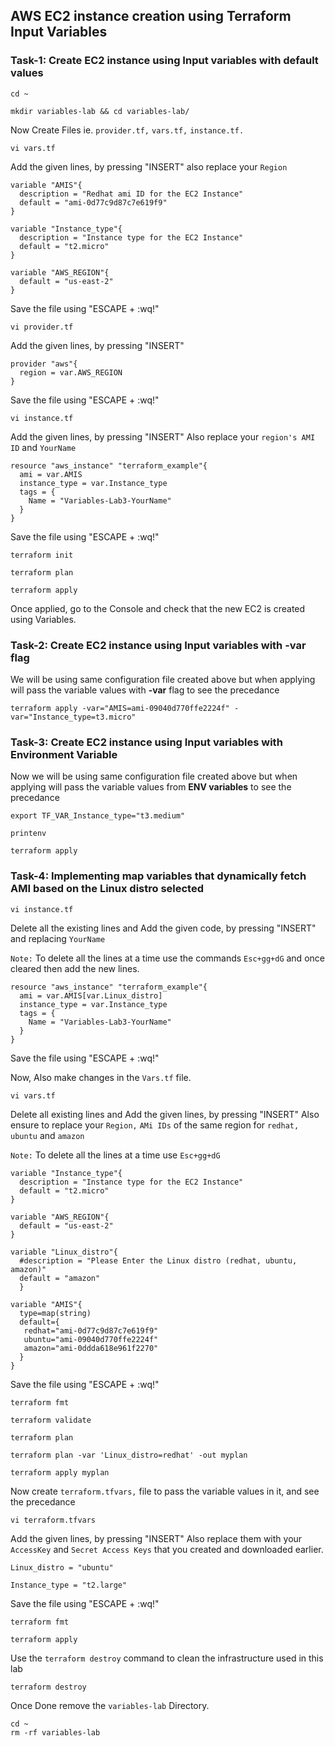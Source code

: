 ## AWS EC2 instance creation using Terraform Input Variables


### Task-1: Create EC2 instance using Input variables with default values
```
cd ~
```
```
mkdir variables-lab && cd variables-lab/
```
Now Create Files ie. `provider.tf,` `vars.tf,`  `instance.tf.`
```
vi vars.tf
```
Add the given lines, by pressing "INSERT" also replace your `Region`
```
variable "AMIS"{
  description = "Redhat ami ID for the EC2 Instance"
  default = "ami-0d77c9d87c7e619f9"
}

variable "Instance_type"{
  description = "Instance type for the EC2 Instance"
  default = "t2.micro"
}

variable "AWS_REGION"{
  default = "us-east-2"
}
```
Save the file using "ESCAPE + :wq!"

```
vi provider.tf
```
Add the given lines, by pressing "INSERT" 
```
provider "aws"{
  region = var.AWS_REGION
}
```
Save the file using "ESCAPE + :wq!"
```
vi instance.tf
```
Add the given lines, by pressing "INSERT" Also replace your `region's AMI ID` and `YourName`
```
resource "aws_instance" "terraform_example"{
  ami = var.AMIS
  instance_type = var.Instance_type
  tags = {
    Name = "Variables-Lab3-YourName"
  }
}
```
Save the file using "ESCAPE + :wq!"
```
terraform init
```
```
terraform plan
```
```
terraform apply
```
Once applied, go to the Console and check that the new EC2 is created using Variables.


### Task-2: Create EC2 instance using Input variables with -var flag

We will be using same configuration file created above but when applying will pass the variable values with **-var** flag to see the precedance

```
terraform apply -var="AMIS=ami-09040d770ffe2224f" -var="Instance_type=t3.micro"
```

### Task-3: Create EC2 instance using Input variables with Environment Variable
Now we will be using same configuration file created above but when applying will pass the variable values from **ENV variables** to see the precedance

```
export TF_VAR_Instance_type="t3.medium"
```
```
printenv
```
```
terraform apply 
```


### Task-4: Implementing map variables that dynamically fetch AMI based on the Linux distro selected
```
vi instance.tf
```
Delete all the existing lines and Add the given code, by pressing "INSERT" and replacing `YourName`

`Note:` To delete all the lines at a time use the commands `Esc+gg+dG` and once cleared then add the new lines.
```
resource "aws_instance" "terraform_example"{
  ami = var.AMIS[var.Linux_distro]
  instance_type = var.Instance_type
  tags = {
    Name = "Variables-Lab3-YourName"
  }
}
```
Save the file using "ESCAPE + :wq!"

Now, Also make changes in the `Vars.tf` file.
```
vi vars.tf
```
Delete all existing lines and Add the given lines, by pressing "INSERT" Also ensure to replace your `Region,` `AMi IDs` of the same region for `redhat,` `ubuntu` and `amazon`

`Note:` To delete all the lines at a time use `Esc+gg+dG`
```
variable "Instance_type"{
  description = "Instance type for the EC2 Instance"
  default = "t2.micro"
}

variable "AWS_REGION"{
  default = "us-east-2"
}

variable "Linux_distro"{
  #description = "Please Enter the Linux distro (redhat, ubuntu, amazon)"
  default = "amazon"
  }

variable "AMIS"{
  type=map(string)
  default={
   redhat="ami-0d77c9d87c7e619f9"
   ubuntu="ami-09040d770ffe2224f"
   amazon="ami-0ddda618e961f2270"
  }
}
```
Save the file using "ESCAPE + :wq!"
```
terraform fmt
```
```
terraform validate
```
```
terraform plan 
```
```
terraform plan -var 'Linux_distro=redhat' -out myplan
```
```
terraform apply myplan
```
Now create `terraform.tfvars,` file to pass the variable values in it, and  see the precedance
```
vi terraform.tfvars 
```
Add the given lines, by pressing "INSERT" Also replace them with your `AccessKey` and `Secret Access Keys` that you created and downloaded earlier.
```
Linux_distro = "ubuntu"

Instance_type = "t2.large"
```
Save the file using "ESCAPE + :wq!"

```
terraform fmt
```
 ```
terraform apply
```

Use the `terraform destroy` command to clean the infrastructure used in this lab
```
terraform destroy
```
Once Done remove the `variables-lab` Directory.
```
cd ~
rm -rf variables-lab

```

